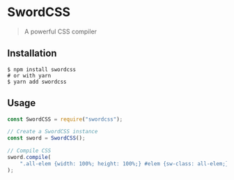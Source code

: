 # SwordCSS

> A powerful CSS compiler

## Installation

```
$ npm install swordcss
# or with yarn
$ yarn add swordcss
```

## Usage

```js
const SwordCSS = require("swordcss");

// Create a SwordCSS instance
const sword = SwordCSS();

// Compile CSS
sword.compile(
    ".all-elem {width: 100%; height: 100%;} #elem {sw-class: all-elem;}"
);
```